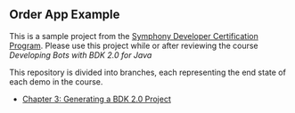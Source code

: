 ## Order App Example

This is a sample project from the [Symphony Developer Certification Program](https://learn.symphony.com).
Please use this project while or after reviewing the course *Developing Bots with BDK 2.0 for Java*

This repository is divided into branches, each representing the end state of each demo in the course.
* [Chapter 3: Generating a BDK 2.0 Project](https://github.com/SymphonyPlatformSolutions/symphony-training-orders-bot/tree/chapter-3)
